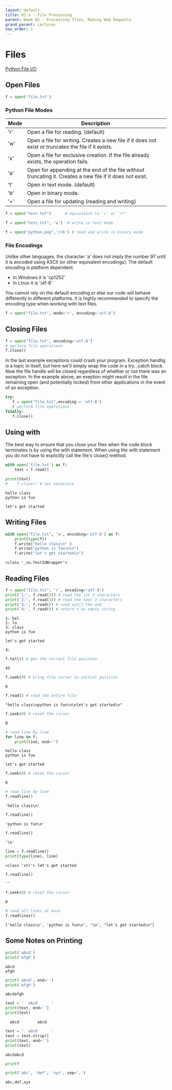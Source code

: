 ```yaml
---
layout: default
title: 01.a - File Processing
parent: Week 02 - Processing files, Making Web Requests
grand_parent: Lectures
nav_order: 1
---
```


# Files
[Python File I/O
](https://www.programiz.com/python-programming/file-operation)


## Open Files


```python
f = open('file.txt')
```

### Python File Modes

| Mode | Description | 
|---|---|
| 'r'	| Open a file for reading. (default) |
| 'w'	| Open a file for writing. Creates a new file if it does not exist or truncates the file if it exists. |
| 'x'	| Open a file for exclusive creation. If the file already exists, the operation fails. |
| 'a'	| Open for appending at the end of the file without truncating it. Creates a new file if it does not exist. |
| 't'	| Open in text mode. (default) |
| 'b'	| Open in binary mode. |
| '+'	| Open a file for updating (reading and writing) |


```python
f = open("test.txt")      # equivalent to 'r' or 'rt'
```


```python
f = open("test.txt", 'w')  # write in text mode
```


```python
f = open("python.png",'r+b') # read and write in binary mode
```

### File Encodings

Unlike other languages, the character 'a' does not imply the number 97 until it is encoded using ASCII (or other equivalent encodings). The default encoding is platform dependent.

* In Windows it is 'cp1252' 
* In Linux it is 'utf-8'

You cannot rely on the default encoding or else our code will behave differently in different platforms. It is highly recommended to specify the encoding type when working with text files.


```python
f = open("file.txt", mode='r', encoding='utf-8')
```

## Closing Files


```python
f = open("file.txt", encoding='utf-8')
# perform file operations
f.close()
```

In the last example exceptions could crash your program. Exception handlig is a topic in itself, but here we'll simply wrap the code in a try...catch block. Now the file handle will be closed regardless of whether or not there was an exception. In the example above, an exeption might result in the file remaining open (and potentially locked) from other applications in the event of an exception.


```python
try:
   f = open("file.txt",encoding = 'utf-8')
   # perform file operations
finally:
   f.close()
```

## Using with

The best way to ensure that you close your files when the code block terminates is by using the with statement. When using the with statement you do not have to explicitly call the file's close() method.


```python
with open('file.txt') as f:
    text = f.read()

print(text)
#    f.close() # not necessary
```

    hello class
    python is fun
    
    let's get started
    


## Writing Files


```python
with open("file.txt", 'w', encoding='utf-8') as f:
    print(type(f))
    f.write("hello class\n" )
    f.write("python is fun\n\n")
    f.write("let's get started\n")       
```

    <class '_io.TextIOWrapper'>


## Reading Files


```python
f = open("file.txt", 'r', encoding='utf-8')
print('1:', f.read(3)) # read the 1st 3 characters
print('2:', f.read(3)) # read the next 3 characters
print('3:', f.read()) # read until the end
print('4:', f.read()) # return's an empty string
```

    1: hel
    2: lo 
    3: class
    python is fun
    
    let's get started
    
    4: 



```python
f.tell() # get the current file position
```




    45




```python
f.seek(0) # bring file cursor to initial position
```




    0




```python
f.read() # read the entire file
```




    "hello class\npython is fun\n\nlet's get started\n"




```python
f.seek(0) # reset the cursor
```




    0




```python
# read line by line
for line in f:
    print(line, end='')
```

    hello class
    python is fun
    
    let's get started



```python
f.seek(0) # reset the cursor
```




    0




```python
# read line by line
f.readline()
```




    'hello class\n'




```python
f.readline()
```




    'python is fun\n'




```python
f.readline()
```




    '\n'




```python
line = f.readline()
print(type(line), line)
```

    <class 'str'> let's get started
    



```python
f.readline()
```




    ''




```python
f.seek(0) # reset the cursor
```




    0




```python
# read all lines at once
f.readlines()
```




    ['hello class\n', 'python is fun\n', '\n', "let's get started\n"]



## Some Notes on Printing


```python
print('abcd')
print('efgh')
```

    abcd
    efgh



```python
print('abcd', end='')
print('efgh')
```

    abcdefgh



```python
text = '  abcd      '
print(text, end='')
print(text)
```

      abcd        abcd      



```python
text = '  abcd      '
text = text.strip()
print(text, end='')
print(text)
```

    abcdabcd



```python
print?
```


```python
print('abc', 'def', 'xyz', sep=',')
```

    abc,def,xyz



```python

```
